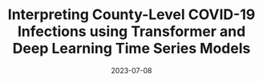 ---
title: "Interpreting County-Level COVID-19 Infections using Transformer and Deep Learning Time Series Models"
collection: publications
permalink: /publication/2023-07-08
excerpt: 'Md. Khairul Islam, Yingzheng Liu, Andrej Erkelen, Nick Daniello, Aparna Marathe, and Judy Fox.'
date: 2023-07-08
venue: 'IEEE International Conference on Digital Health'
slidesurl: 'https://github.com/UVA-MLSys/gpce-covid'
paperurl: 'https://ieeexplore.ieee.org/abstract/document/10224685'
---